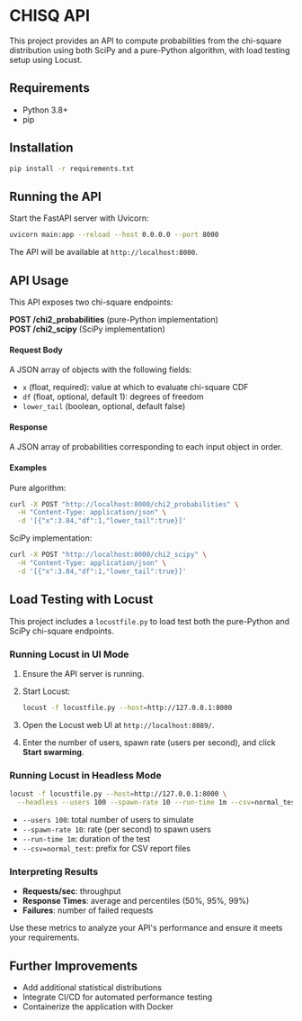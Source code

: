 # CHISQ API

This project provides an API to compute probabilities from the chi-square distribution using both SciPy and a pure-Python algorithm, with load testing setup using Locust.

## Requirements

- Python 3.8+
- pip

## Installation

```bash
pip install -r requirements.txt
```

## Running the API

Start the FastAPI server with Uvicorn:

```bash
uvicorn main:app --reload --host 0.0.0.0 --port 8000
```

The API will be available at `http://localhost:8000`.

## API Usage

This API exposes two chi-square endpoints:

**POST /chi2_probabilities** (pure-Python implementation)  
**POST /chi2_scipy** (SciPy implementation)

#### Request Body

A JSON array of objects with the following fields:

- `x` (float, required): value at which to evaluate chi-square CDF  
- `df` (float, optional, default 1): degrees of freedom  
- `lower_tail` (boolean, optional, default false)

#### Response

A JSON array of probabilities corresponding to each input object in order.

#### Examples

Pure algorithm:

```bash
curl -X POST "http://localhost:8000/chi2_probabilities" \
  -H "Content-Type: application/json" \
  -d '[{"x":3.84,"df":1,"lower_tail":true}]'
```

SciPy implementation:

```bash
curl -X POST "http://localhost:8000/chi2_scipy" \
  -H "Content-Type: application/json" \
  -d '[{"x":3.84,"df":1,"lower_tail":true}]'
```

## Load Testing with Locust

This project includes a `locustfile.py` to load test both the pure-Python and SciPy chi-square endpoints.

### Running Locust in UI Mode

1. Ensure the API server is running.
2. Start Locust:

   ```bash
   locust -f locustfile.py --host=http://127.0.0.1:8000
   ```

3. Open the Locust web UI at `http://localhost:8089/`.
4. Enter the number of users, spawn rate (users per second), and click **Start swarming**.

### Running Locust in Headless Mode

```bash
locust -f locustfile.py --host=http://127.0.0.1:8000 \
  --headless --users 100 --spawn-rate 10 --run-time 1m --csv=normal_test
```

- `--users 100`: total number of users to simulate
- `--spawn-rate 10`: rate (per second) to spawn users
- `--run-time 1m`: duration of the test
- `--csv=normal_test`: prefix for CSV report files

### Interpreting Results

- **Requests/sec**: throughput
- **Response Times**: average and percentiles (50%, 95%, 99%)
- **Failures**: number of failed requests

Use these metrics to analyze your API's performance and ensure it meets your requirements.

## Further Improvements

- Add additional statistical distributions
- Integrate CI/CD for automated performance testing
- Containerize the application with Docker 

